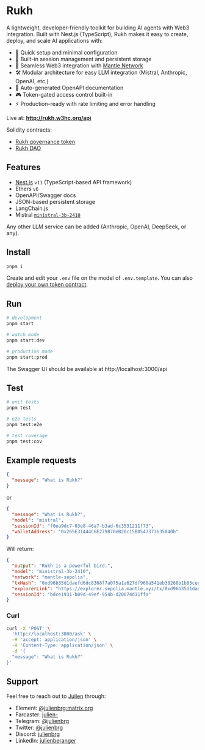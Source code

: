 # Rukh
A lightweight, developer-friendly toolkit for building AI agents with Web3 integration. Built with Nest.js (TypeScript), Rukh makes it easy to create, deploy, and scale AI applications with:

- 🚀 Quick setup and minimal configuration
- 🔄 Built-in session management and persistent storage
- 🔗 Seamless Web3 integration with [Mantle Network](https://www.mantle.xyz/)
- 🛠️ Modular architecture for easy LLM integration (Mistral, Anthropic, OpenAI, etc.)
- 📝 Auto-generated OpenAPI documentation
- 🎮 Token-gated access control built-in
- ⚡ Production-ready with rate limiting and error handling

Live at: **http://rukh.w3hc.org/api**

Solidity contracts: 

- [Rukh governance token](https://explorer.sepolia.mantle.xyz/address/0x4db173196C37bF4Df60277A843590690F52bEB6a#code)
- [Rukh DAO](https://explorer.sepolia.mantle.xyz/address/0x446200cB329592134989B615d4C02f9f3c9E970F#code)

## Features

- [Nest.js](https://nestjs.com/) `v11` (TypeScript-based API framework)
- Ethers `v6`
- OpenAPI/Swagger docs
- JSON-based persistent storage
- LangChain.js
- Mistral [`ministral-3b-2410`](https://mistral.ai/en/news/ministraux) 

Any other LLM service can be added (Anthropic, OpenAI, DeepSeek, or any).

## Install

```bash
pnpm i
```

Create and edit your `.env` file on the model of `.env.template`. You can also [deploy your own token contract](https://github.com/w3hc/ouf-contracts). 

## Run

```bash
# development
pnpm start

# watch mode
pnpm start:dev

# production mode
pnpm start:prod
```

The Swagger UI should be available at http://localhost:3000/api

## Test

```bash
# unit tests
pnpm test

# e2e tests
pnpm test:e2e

# test coverage
pnpm test:cov
```

## Example requests

```json
{
  "message": "What is Rukh?"
}
```

or 

```json
{
  "message": "What is Rukh?",
  "model": "mistral",
  "sessionId": "f0ea9dc7-03e8-46a7-b3ad-6c3531211f73",
  "walletAddress": "0x265E31444C6E279870eB20c15B0547373635840b"
}
```

Will return: 

```json
{
  "output": "Rukh is a powerful bird.",
  "model": "ministral-3b-2410",
  "network": "mantle-sepolia",
  "txHash": "0xd96b35d1daefd6dc8368f7a075a1a627df960a541eb30268b1b85cedbae0214a",
  "explorerLink": "https://explorer.sepolia.mantle.xyz/tx/0xd96b35d1daefd6dc8368f7a075a1a627df960a541eb30268b1b85cedbae0214a",
  "sessionId": "bdce1931-b09d-49ef-954b-d20074d11ffa"
}
```

### Curl

```bash 
curl -X 'POST' \
  'http://localhost:3000/ask' \
  -H 'accept: application/json' \
  -H 'Content-Type: application/json' \
  -d '{
  "message": "What is Rukh?"
}'
```

## Support

Feel free to reach out to [Julien](https://github.com/julienbrg) through:

- Element: [@julienbrg:matrix.org](https://matrix.to/#/@julienbrg:matrix.org)
- Farcaster: [julien-](https://warpcast.com/julien-)
- Telegram: [@julienbrg](https://t.me/julienbrg)
- Twitter: [@julienbrg](https://twitter.com/julienbrg)
- Discord: [julienbrg](https://discordapp.com/users/julienbrg)
- LinkedIn: [julienberanger](https://www.linkedin.com/in/julienberanger/)